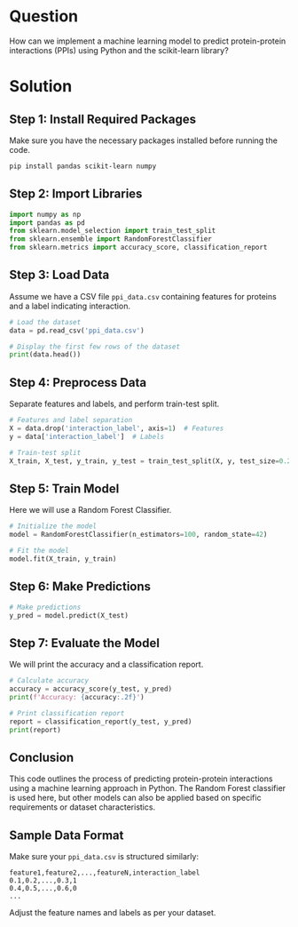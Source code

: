 # Question
How can we implement a machine learning model to predict protein-protein interactions (PPIs) using Python and the scikit-learn library?

# Solution

## Step 1: Install Required Packages
Make sure you have the necessary packages installed before running the code.
```bash
pip install pandas scikit-learn numpy
```

## Step 2: Import Libraries
```python
import numpy as np
import pandas as pd
from sklearn.model_selection import train_test_split
from sklearn.ensemble import RandomForestClassifier
from sklearn.metrics import accuracy_score, classification_report
```

## Step 3: Load Data
Assume we have a CSV file `ppi_data.csv` containing features for proteins and a label indicating interaction.
```python
# Load the dataset
data = pd.read_csv('ppi_data.csv')

# Display the first few rows of the dataset
print(data.head())
```

## Step 4: Preprocess Data
Separate features and labels, and perform train-test split.
```python
# Features and label separation
X = data.drop('interaction_label', axis=1)  # Features
y = data['interaction_label']  # Labels

# Train-test split
X_train, X_test, y_train, y_test = train_test_split(X, y, test_size=0.2, random_state=42)
```

## Step 5: Train Model
Here we will use a Random Forest Classifier.
```python
# Initialize the model
model = RandomForestClassifier(n_estimators=100, random_state=42)

# Fit the model
model.fit(X_train, y_train)
```

## Step 6: Make Predictions
```python
# Make predictions
y_pred = model.predict(X_test)
```

## Step 7: Evaluate the Model
We will print the accuracy and a classification report.
```python
# Calculate accuracy
accuracy = accuracy_score(y_test, y_pred)
print(f'Accuracy: {accuracy:.2f}')

# Print classification report
report = classification_report(y_test, y_pred)
print(report)
```

## Conclusion
This code outlines the process of predicting protein-protein interactions using a machine learning approach in Python. The Random Forest classifier is used here, but other models can also be applied based on specific requirements or dataset characteristics.

## Sample Data Format
Make sure your `ppi_data.csv` is structured similarly:
```
feature1,feature2,...,featureN,interaction_label
0.1,0.2,...,0.3,1
0.4,0.5,...,0.6,0
...
```
Adjust the feature names and labels as per your dataset.